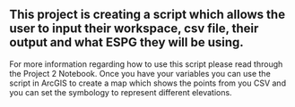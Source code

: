 ## This project is creating a script which allows the user to input their workspace, csv file, their output and what ESPG they will be using. 

For more information regarding how to use this script please read through the Project 2 Notebook. Once you have your variables you can use the script in ArcGIS to create a map which shows the points from you CSV and you can set the symbology to represent different elevations.
